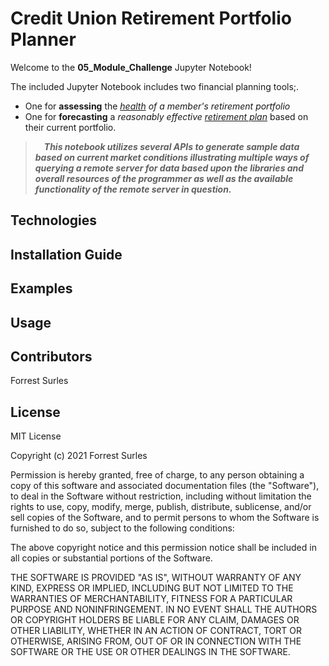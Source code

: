 # Credit Union Retirement Portfolio Planner

Welcome to the **05_Module_Challenge** Jupyter Notebook!

The included Jupyter Notebook includes two financial planning tools;.<br>
- One for **assessing** the *<u>health</u> of a member's retirement portfolio*
- One for **forecasting** a *reasonably effective <u>retirement plan</u>* based on their current portfolio.

> &emsp;***This notebook utilizes several APIs to generate sample data based on current market conditions illustrating multiple ways of querying a remote server for data based upon the libraries and overall resources of the programmer as well as the available functionality of the remote server in question.***

## Technologies

## Installation Guide

## Examples

## Usage

## Contributors

Forrest Surles

## License

MIT License

Copyright (c) 2021 Forrest Surles

Permission is hereby granted, free of charge, to any person obtaining a copy
of this software and associated documentation files (the "Software"), to deal
in the Software without restriction, including without limitation the rights
to use, copy, modify, merge, publish, distribute, sublicense, and/or sell
copies of the Software, and to permit persons to whom the Software is
furnished to do so, subject to the following conditions:

The above copyright notice and this permission notice shall be included in all
copies or substantial portions of the Software.

THE SOFTWARE IS PROVIDED "AS IS", WITHOUT WARRANTY OF ANY KIND, EXPRESS OR
IMPLIED, INCLUDING BUT NOT LIMITED TO THE WARRANTIES OF MERCHANTABILITY,
FITNESS FOR A PARTICULAR PURPOSE AND NONINFRINGEMENT. IN NO EVENT SHALL THE
AUTHORS OR COPYRIGHT HOLDERS BE LIABLE FOR ANY CLAIM, DAMAGES OR OTHER
LIABILITY, WHETHER IN AN ACTION OF CONTRACT, TORT OR OTHERWISE, ARISING FROM,
OUT OF OR IN CONNECTION WITH THE SOFTWARE OR THE USE OR OTHER DEALINGS IN THE
SOFTWARE.
